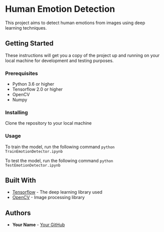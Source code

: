 # Human Emotion Detection

This project aims to detect human emotions from images using deep learning techniques.

## Getting Started

These instructions will get you a copy of the project up and running on your local machine for development and testing purposes.

### Prerequisites

- Python 3.6 or higher
- Tensorflow 2.0 or higher
- OpenCV
- Numpy

### Installing

Clone the repository to your local machine


### Usage
To train the model, run the following command
```python TrainEmotionDetector.ipynb ```

To test the model, run the following command
```python TestEmotionDetector.ipynb ```



## Built With

* [Tensorflow](https://www.tensorflow.org/) - The deep learning library used
* [OpenCV](https://opencv.org/) - Image processing library

## Authors

* **Your Name** - [Your GitHub](https://github.com/musfique113)

